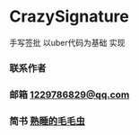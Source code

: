 # CrazySignature
手写签批 以uber代码为基础 实现
### 联系作者 
### 邮箱 1229786829@qq.com
### 简书 [熟睡的毛毛虫](https://www.jianshu.com/u/9933d449c6cf) 
